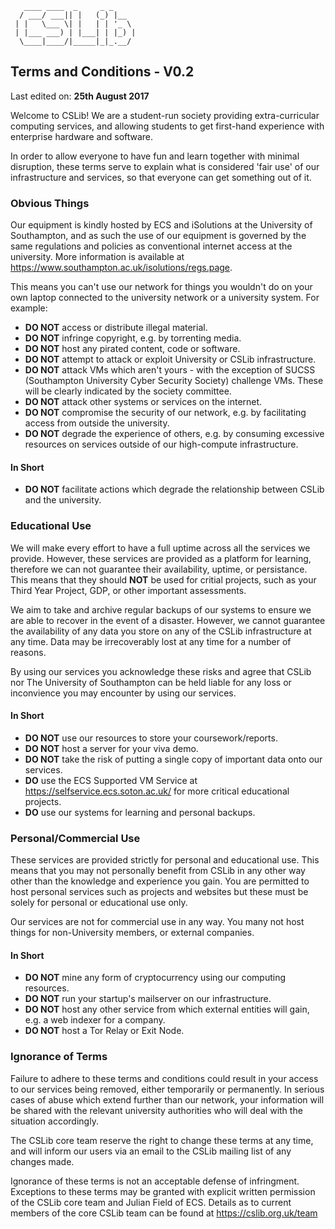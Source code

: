 ```
   ____ ____  _     _ _     
  / ___/ ___|| |   (_) |__  
 | |   \___ \| |   | | '_ \
 | |___ ___) | |___| | |_) |
  \____|____/|_____|_|_.__/
```

## Terms and Conditions - V0.2

Last edited on: **25th August 2017**

Welcome to CSLib! We are a student-run society providing extra-curricular computing services, and allowing students to get first-hand experience with enterprise hardware and software.

In order to allow everyone to have fun and learn together with minimal disruption, these terms serve to explain what is considered 'fair use' of our infrastructure and services, so that everyone can get something out of it.


### Obvious Things

Our equipment is kindly hosted by ECS and iSolutions at the University of Southampton, and as such the use of our equipment is governed by the same regulations and policies as conventional internet access at the university.
More information is available at https://www.southampton.ac.uk/isolutions/regs.page.

This means you can't use our network for things you wouldn't do on your own laptop connected to the university network or a university system.
For example:

* **DO NOT** access or distribute illegal material.
* **DO NOT** infringe copyright, e.g. by torrenting media.
* **DO NOT** host any pirated content, code or software.
* **DO NOT** attempt to attack or exploit University or CSLib infrastructure.
* **DO NOT** attack VMs which aren't yours - with the exception of SUCSS (Southampton University Cyber Security Society) challenge VMs. These will be clearly indicated by the society committee.
* **DO NOT** attack other systems or services on the internet.
* **DO NOT** compromise the security of our network, e.g. by facilitating access from outside the university.
* **DO NOT** degrade the experience of others, e.g. by consuming excessive resources on services outside of our high-compute infrastructure.

#### In Short
* **DO NOT** facilitate actions which degrade the relationship between CSLib and the university.



### Educational Use

We will make every effort to have a full uptime across all the services we provide.
However, these services are provided as a platform for learning, therefore we can not guarantee their availability, uptime, or persistance.
This means that they should **NOT** be used for critial projects, such as your Third Year Project, GDP, or other important assessments.

We aim to take and archive regular backups of our systems to ensure we are able to recover in the event of a disaster.
However, we cannot guarantee the availability of any data you store on any of the CSLib infrastructure at any time.
Data may be irrecoverably lost at any time for a number of reasons.

By using our services you acknowledge these risks and agree that CSLib nor The University of Southampton can be held liable for any loss or inconvience you may encounter by using our services.

#### In Short
* **DO NOT** use our resources to store your coursework/reports.
* **DO NOT** host a server for your viva demo.
* **DO NOT** take the risk of putting a single copy of important data onto our services.
* **DO** use the ECS Supported VM Service at https://selfservice.ecs.soton.ac.uk/ for more critical educational projects.
* **DO** use our systems for learning and personal backups.



### Personal/Commercial Use

These services are provided strictly for personal and educational use.
This means that you may not personally benefit from CSLib in any other way other than the knowledge and experience you gain.
You are permitted to host personal services such as projects and websites but these must be solely for personal or educational use only.

Our services are not for commercial use in any way.
You many not host things for non-University members, or external companies.

#### In Short
* **DO NOT** mine any form of cryptocurrency using our computing resources.
* **DO NOT** run your startup's mailserver on our infrastructure.
* **DO NOT** host any other service from which external entities will gain, e.g. a web indexer for a company.
* **DO NOT** host a Tor Relay or Exit Node.


### Ignorance of Terms

Failure to adhere to these terms and conditions could result in your access to our services being removed, either temporarily or permanently.
In serious cases of abuse which extend further than our network, your information will be shared with the relevant university authorities who will deal with the situation accordingly.

The CSLib core team reserve the right to change these terms at any time, and will inform our users via an email to the CSLib mailing list of any changes made.

Ignorance of these terms is not an acceptable defense of infringment.
Exceptions to these terms may be granted with explicit written permission of the CSLib core team and Julian Field of ECS. Details as to current members of the core CSLib team can be found at https://cslib.org.uk/team
